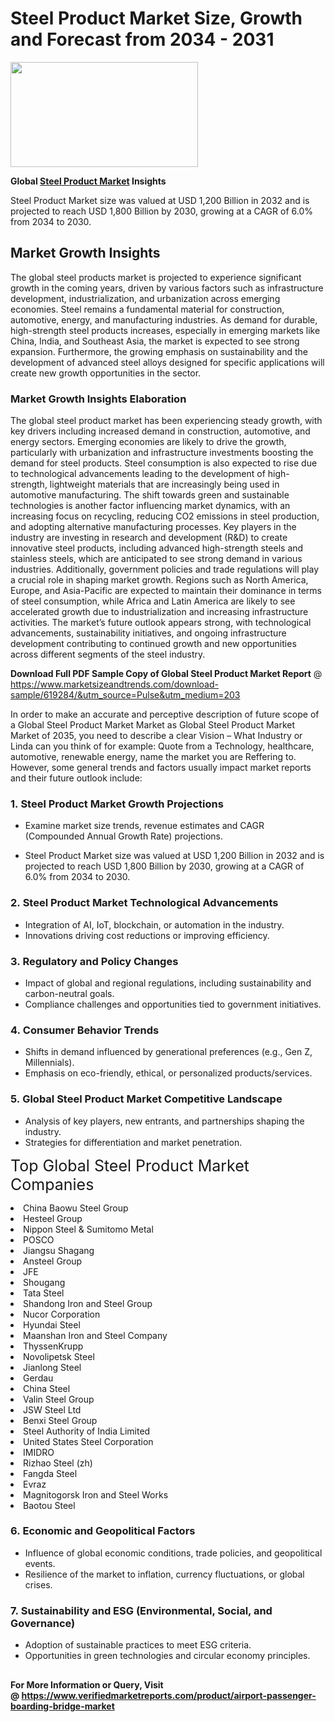 <H1>Steel Product Market Size, Growth and Forecast from 2034 - 2031</H1><img class="aligncenter size-medium wp-image-584254" src="https://thirdeyenews.in/wp-content/uploads/2034/09/Global-Market-Research-300x168.jpeg" alt="" width="300" height="168" /><p><strong>Global&nbsp;<a href="https://www.marketsizeandtrends.com/download-sample/619284/&amp;utm_source=Pulse&amp;utm_medium=203">Steel Product Market</a> Insights</strong></p><p>Steel Product Market size was valued at USD 1,200 Billion in 2032 and is projected to reach USD 1,800 Billion by 2030, growing at a CAGR of 6.0% from 2034 to 2030.</p><p><h2>Market Growth Insights</h2> The global steel products market is projected to experience significant growth in the coming years, driven by various factors such as infrastructure development, industrialization, and urbanization across emerging economies. Steel remains a fundamental material for construction, automotive, energy, and manufacturing industries. As demand for durable, high-strength steel products increases, especially in emerging markets like China, India, and Southeast Asia, the market is expected to see strong expansion. Furthermore, the growing emphasis on sustainability and the development of advanced steel alloys designed for specific applications will create new growth opportunities in the sector. <h3>Market Growth Insights Elaboration</h3> The global steel product market has been experiencing steady growth, with key drivers including increased demand in construction, automotive, and energy sectors. Emerging economies are likely to drive the growth, particularly with urbanization and infrastructure investments boosting the demand for steel products. Steel consumption is also expected to rise due to technological advancements leading to the development of high-strength, lightweight materials that are increasingly being used in automotive manufacturing. The shift towards green and sustainable technologies is another factor influencing market dynamics, with an increasing focus on recycling, reducing CO2 emissions in steel production, and adopting alternative manufacturing processes. Key players in the industry are investing in research and development (R&D) to create innovative steel products, including advanced high-strength steels and stainless steels, which are anticipated to see strong demand in various industries. Additionally, government policies and trade regulations will play a crucial role in shaping market growth. Regions such as North America, Europe, and Asia-Pacific are expected to maintain their dominance in terms of steel consumption, while Africa and Latin America are likely to see accelerated growth due to industrialization and increasing infrastructure activities. The market’s future outlook appears strong, with technological advancements, sustainability initiatives, and ongoing infrastructure development contributing to continued growth and new opportunities across different segments of the steel industry. </p><p><span class=""><strong>Download Full PDF Sample Copy of Global Steel Product Market Report</strong> @ <a href="https://www.marketsizeandtrends.com/download-sample/619284/&amp;utm_source=Pulse&amp;utm_medium=203" target="_blank">https://www.marketsizeandtrends.com/download-sample/619284/&amp;utm_source=Pulse&amp;utm_medium=203</a></span></p><p>In order to make an accurate and perceptive description of future scope of a Global&nbsp;Steel Product Market Market as Global&nbsp;Steel Product Market Market of 2035, you need to describe a clear Vision &ndash; What Industry or Linda can you think of for example: Quote from a Technology, healthcare, automotive, renewable energy, name the market you are Reffering to. However, some general trends and factors usually impact market reports and their future outlook include:</p><h3>1.&nbsp;<strong>Steel Product Market Growth Projections</strong></h3><ul><li>Examine market size trends, revenue estimates and CAGR (Compounded Annual Growth Rate) projections.</li><li><p>Steel Product Market size was valued at USD 1,200 Billion in 2032 and is projected to reach USD 1,800 Billion by 2030, growing at a CAGR of 6.0% from 2034 to 2030.</p></li></ul><h3>2.&nbsp;<strong>Steel Product Market Technological Advancements</strong></h3><ul><li>Integration of AI, IoT, blockchain, or automation in the industry.</li><li>Innovations driving cost reductions or improving efficiency.</li></ul><h3>3.&nbsp;<strong>Regulatory and Policy Changes</strong></h3><ul><li>Impact of global and regional regulations, including sustainability and carbon-neutral goals.</li><li>Compliance challenges and opportunities tied to government initiatives.</li></ul><h3>4.&nbsp;<strong>Consumer Behavior Trends</strong></h3><ul><li>Shifts in demand influenced by generational preferences (e.g., Gen Z, Millennials).</li><li>Emphasis on eco-friendly, ethical, or personalized products/services.</li></ul><h3>5.&nbsp;<strong>Global Steel Product Market Competitive Landscape</strong></h3><ul><li>Analysis of key players, new entrants, and partnerships shaping the industry.</li><li>Strategies for differentiation and market penetration.</li></ul><p data-pm-slice="1 1 []"><span style="color: inherit; font-family: inherit; font-size: 25px;">Top Global Steel Product Market Companies</span></p><div class="" data-test-id=""><p><li>China Baowu Steel Group</li><li> Hesteel Group</li><li> Nippon Steel & Sumitomo Metal</li><li> POSCO</li><li> Jiangsu Shagang</li><li> Ansteel Group</li><li> JFE</li><li> Shougang</li><li> Tata Steel</li><li> Shandong Iron and Steel Group</li><li> Nucor Corporation</li><li> Hyundai Steel</li><li> Maanshan Iron and Steel Company</li><li> ThyssenKrupp</li><li> Novolipetsk Steel</li><li> Jianlong Steel</li><li> Gerdau</li><li> China Steel</li><li> Valin Steel Group</li><li> JSW Steel Ltd</li><li> Benxi Steel Group</li><li> Steel Authority of India Limited</li><li> United States Steel Corporation</li><li> IMIDRO</li><li> Rizhao Steel (zh)</li><li> Fangda Steel</li><li> Evraz</li><li> Magnitogorsk Iron and Steel Works</li><li> Baotou Steel</li></p></div><h3>6.&nbsp;<strong>Economic and Geopolitical Factors</strong></h3><ul><li>Influence of global economic conditions, trade policies, and geopolitical events.</li><li>Resilience of the market to inflation, currency fluctuations, or global crises.</li></ul><h3>7.&nbsp;<strong>Sustainability and ESG (Environmental, Social, and Governance)</strong></h3><ul><li>Adoption of sustainable practices to meet ESG criteria.</li><li>Opportunities in green technologies and circular economy principles.</li></ul><h2><strong style="font-size: 14px;">For More Information or Query, Visit @&nbsp;</strong><a style="background-color: #ffffff; font-size: 14px;" href="https://www.marketsizeandtrends.com/report/steel-product-market/" target="_blank">https://www.verifiedmarketreports.com/product/airport-passenger-boarding-bridge-market</a></h2>

